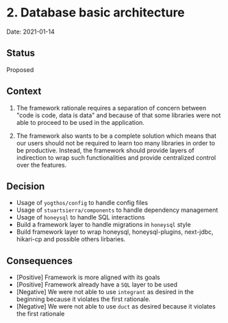 # 2. Database basic architecture

Date: 2021-01-14

## Status

Proposed

## Context

1. The framework rationale requires a separation of concern between "code
is code, data is data" and because of that some libraries were not
able to proceed to be used in the application.

2. The framework also wants to be a complete solution which means that
our users should not be required to learn too many libraries in order
to be productive. Instead, the framework should provide layers of
indirection to wrap such functionalities and provide centralized
control over the features.

## Decision

- Usage of `yogthos/config` to handle config files
- Usage of `stuartsierra/components` to handle dependency management
- Usage of `honeysql` to handle SQL interactions
- Build a framework layer to handle migrations in `honeysql` style
- Build framework layer to wrap honeysql, honeysql-plugins, next-jdbc,
  hikari-cp and possible others lirbaries.

## Consequences

- [Positive] Framework is more aligned with its goals
- [Positive] Framework already have a `SQL` layer to be used
- [Negative] We were not able to use `integrant` as desired in the
  beginning because it violates the first rationale.
- [Negative] We were not able to use `duct` as desired because it
  violates the first rationale

